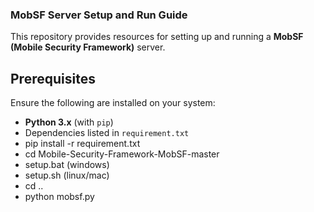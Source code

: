 ### MobSF Server Setup and Run Guide

This repository provides resources for setting up and running a **MobSF (Mobile Security Framework)** server.

## Prerequisites

Ensure the following are installed on your system:
- **Python 3.x** (with `pip`)
- Dependencies listed in `requirement.txt`
- pip install -r requirement.txt
- cd Mobile-Security-Framework-MobSF-master
- setup.bat (windows)
- setup.sh (linux/mac)
- cd ..
- python mobsf.py
